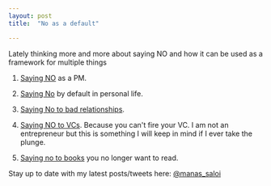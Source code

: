 ```yaml
---
layout: post
title:  "No as a default"

---
```


Lately thinking more and more about saying NO and how it can be used as a framework for multiple things

1. [Saying NO](https://blog.intercom.io/product-strategy-means-saying-no/) as a PM.

2. [Saying No](https://manassaloi.com/2020/01/01/getting-shit-done-happiness.html) by default in personal life.

3. [Saying No to bad relationships](https://quora.com/What-is-the-best-dating-advice-you-have-ever-been-given).

4. [Saying NO to VCs](https://avc.com/2020/01/you-cant-fire-your-investor/). Because you can't fire your VC. I am not an entrepreneur but this is something I will keep in mind if I ever take the plunge.

5. [Saying no to books](https://www.goodreads.com/review/list/9698257?shelf=abandoned) you no longer want to read.

Stay up to date with my latest posts/tweets here: [@manas_saloi](http://twitter.com/manas_saloi)

